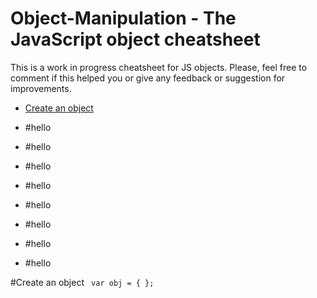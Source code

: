 # Object-Manipulation - The JavaScript object cheatsheet
This is a work in progress cheatsheet for JS objects. Please, feel free to comment if this helped you or give any feedback or suggestion for improvements.

- [Create an object](#create-an-object)



- #hello

- #hello




- #hello






- #hello





- #hello




- #hello





- #hello





- #hello






#Create an object
` var obj = { };`
